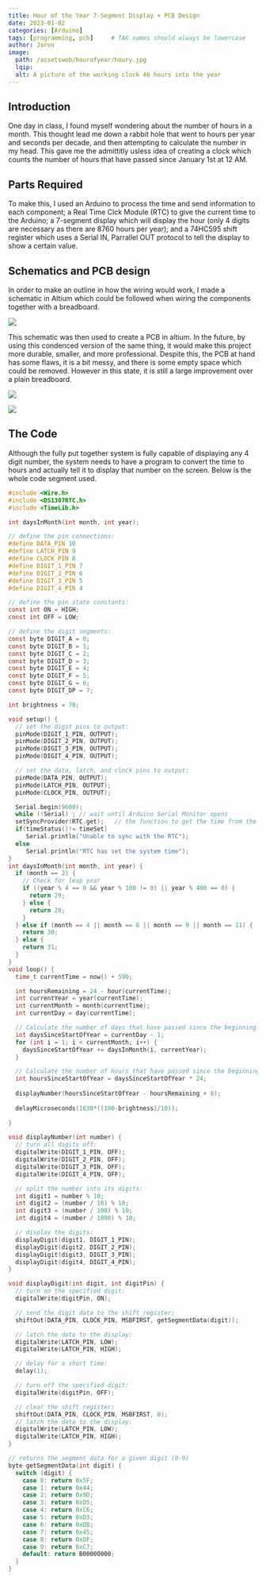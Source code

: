 ```yaml
---
title: Hour of the Year 7-Segment Display + PCB Design
date: 2023-01-02 
categories: [Arduino]
tags: [programming, pcb]     # TAG names should always be lowercase
author: Jaron
image:
  path: /assetsweb/hourofyear/houry.jpg
  lqip: 
  alt: A picture of the working clock 46 hours into the year
---
```


## Introduction
One day in class, I found myself wondering about the number of hours in a month. This thought lead me down a rabbit hole that went to hours per year and seconds per decade, and then attempting to calculate the number in  my head. This gave me the admittitly usless idea of creating a clock which counts the number of hours that have passed since January 1st at 12 AM.

## Parts Required
To make this, I used an Arduino to process the time and send information to each component; a Real Time Clck Module (RTC) to give the current time to the Arduino; a 7-segment display which will display the hour (only 4 digits are necessary as there are 8760 hours per year); and a 74HC595 shift register which uses a Serial IN, Parrallel OUT protocol to tell the display to show a certain value.

## Schematics and PCB design
In order to make an outline in how the wiring would work, I made a schematic in Altium which could be followed when wiring the components together with a breadboard.

![](/assetsweb/hourofyear/schem.png)

This schematic was then used to create a PCB in altium. In the future, by using this condenced version of the same thing, it would make this project more durable, smaller, and more professional. Despite this, the PCB at hand has some flaws, it is a bit messy, and there is some empty space which could be removed. However in this state, it is still a large improvement over a plain breadboard.

![](/assetsweb/hourofyear/PCB2d.png)

![](/assetsweb/hourofyear/PCB.png)

## The Code
Although the fully put together system is fully capable of displaying any 4 digit number, the system needs to have a program to convert the time to hours and actually tell it to display that number on the screen. Below is the whole code segment used.

```c
#include <Wire.h>
#include <DS1307RTC.h>
#include <TimeLib.h>

int daysInMonth(int month, int year);

// define the pin connections:
#define DATA_PIN 10
#define LATCH_PIN 9
#define CLOCK_PIN 8
#define DIGIT_1_PIN 7
#define DIGIT_2_PIN 6
#define DIGIT_3_PIN 5
#define DIGIT_4_PIN 4

// define the pin state constants:
const int ON = HIGH;
const int OFF = LOW;

// define the digit segments:
const byte DIGIT_A = 0;
const byte DIGIT_B = 1;
const byte DIGIT_C = 2;
const byte DIGIT_D = 3;
const byte DIGIT_E = 4;
const byte DIGIT_F = 5;
const byte DIGIT_G = 6;
const byte DIGIT_DP = 7;

int brightness = 70; 

void setup() {
  // set the digit pins to output:
  pinMode(DIGIT_1_PIN, OUTPUT);
  pinMode(DIGIT_2_PIN, OUTPUT);
  pinMode(DIGIT_3_PIN, OUTPUT);
  pinMode(DIGIT_4_PIN, OUTPUT);

  // set the data, latch, and clock pins to output:
  pinMode(DATA_PIN, OUTPUT);
  pinMode(LATCH_PIN, OUTPUT);
  pinMode(CLOCK_PIN, OUTPUT);

  Serial.begin(9600);
  while (!Serial) ; // wait until Arduino Serial Monitor opens
  setSyncProvider(RTC.get);   // the function to get the time from the RTC
  if(timeStatus()!= timeSet) 
     Serial.println("Unable to sync with the RTC");
  else
     Serial.println("RTC has set the system time"); 
}
int daysInMonth(int month, int year) {
  if (month == 2) {
    // Check for leap year
    if ((year % 4 == 0 && year % 100 != 0) || year % 400 == 0) {
      return 29;
    } else {
      return 28;
    }
  } else if (month == 4 || month == 6 || month == 9 || month == 11) {
    return 30;
  } else {
    return 31;
  }
}
void loop() {
  time_t currentTime = now() + 590;

  int hoursRemaining = 24 - hour(currentTime);
  int currentYear = year(currentTime);
  int currentMonth = month(currentTime);
  int currentDay = day(currentTime);

  // Calculate the number of days that have passed since the beginning of the year
  int daysSinceStartOfYear = currentDay - 1;
  for (int i = 1; i < currentMonth; i++) {
    daysSinceStartOfYear += daysInMonth(i, currentYear);
  }

  // Calculate the number of hours that have passed since the beginning of the year
  int hoursSinceStartOfYear = daysSinceStartOfYear * 24;
  
  displayNumber(hoursSinceStartOfYear - hoursRemaining + 8);
  
  delayMicroseconds(1638*((100-brightness)/10));
 
}

void displayNumber(int number) {
  // turn all digits off:
  digitalWrite(DIGIT_1_PIN, OFF);
  digitalWrite(DIGIT_2_PIN, OFF);
  digitalWrite(DIGIT_3_PIN, OFF);
  digitalWrite(DIGIT_4_PIN, OFF);

  // split the number into its digits:
  int digit1 = number % 10;
  int digit2 = (number / 10) % 10;
  int digit3 = (number / 100) % 10;
  int digit4 = (number / 1000) % 10;

  // display the digits:
  displayDigit(digit1, DIGIT_1_PIN);
  displayDigit(digit2, DIGIT_2_PIN);
  displayDigit(digit3, DIGIT_3_PIN);
  displayDigit(digit4, DIGIT_4_PIN);
}

void displayDigit(int digit, int digitPin) {
  // turn on the specified digit:
  digitalWrite(digitPin, ON);

  // send the digit data to the shift register:
  shiftOut(DATA_PIN, CLOCK_PIN, MSBFIRST, getSegmentData(digit));

  // latch the data to the display:
  digitalWrite(LATCH_PIN, LOW);
  digitalWrite(LATCH_PIN, HIGH);

  // delay for a short time:
  delay(1);

  // turn off the specified digit:
  digitalWrite(digitPin, OFF);

  // clear the shift register:
  shiftOut(DATA_PIN, CLOCK_PIN, MSBFIRST, 0);
  // latch the data to the display:
  digitalWrite(LATCH_PIN, LOW);
  digitalWrite(LATCH_PIN, HIGH);
}

// returns the segment data for a given digit (0-9)
byte getSegmentData(int digit) {
  switch (digit) {
    case 0: return 0x5F;
    case 1: return 0x44;
    case 2: return 0x9D;
    case 3: return 0xD5;
    case 4: return 0xC6;
    case 5: return 0xD3;
    case 6: return 0xDB;
    case 7: return 0x45;
    case 8: return 0xDF;
    case 9: return 0xC7;
    default: return B00000000;
  }
}


```